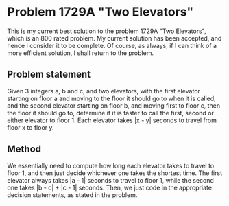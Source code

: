 # Problem 1729A "Two Elevators"
This is my current best solution to the problem 1729A "Two Elevators", which is an 800 rated problem. My current solution has been accepted, and hence I consider it to be complete. Of course, as always, if I can think of a more efficient solution, I shall return to the problem. 

## Problem statement
Given 3 integers a, b and c, and two elevators, with the first elevator starting on floor a and moving to the floor it should go to when it is called, and the second elevator starting on floor b, and moving first to floor c, then the floor it should go to, determine if it is faster to call the first, second or either elevator to floor 1. Each elevator takes |x - y| seconds to travel from floor x to floor y.

## Method
We essentially need to compute how long each elevator takes to travel to floor 1, and then just decide whichever one takes the shortest time. The first elevator always takes |a - 1| seconds to travel to floor 1, while the second one takes |b - c| + |c - 1| seconds. Then, we just code in the appropriate decision statements, as stated in the problem.